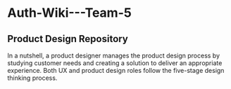 # Auth-Wiki---Team-5

## Product Design Repository

In a nutshell, a product designer manages the product design process by studying customer needs and creating a solution to deliver an appropriate experience. Both UX and product design roles follow the five-stage design thinking process.
